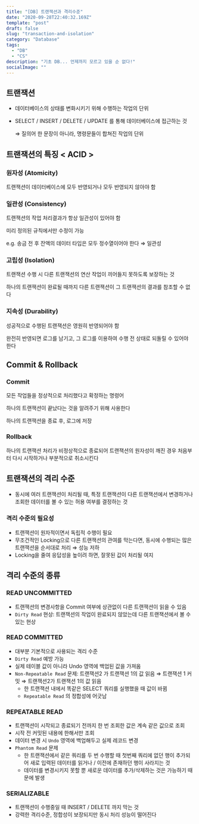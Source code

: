 ```yaml
---
title: "[DB] 트랜잭션과 격리수준"
date: "2020-09-28T22:40:32.169Z"
template: "post"
draft: false
slug: "transaction-and-isolation"
category: "Database"
tags:
  - "DB"
  - "CS"
description: "기초 DB... 언제까지 모르고 있을 순 없다!"
socialImage: ""
---
```


## 트랜잭션

- 데이터베이스의 상태를 변화시키기 위해 수행하는 작업의 단위
- SELECT / INSERT / DELETE / UPDATE 를 통해 데이터베이스에 접근하는 것

  ⇒ 질의어 한 문장이 아니라, 명령문들이 합쳐진 작업의 단위

## 트랜잭션의 특징 < ACID >

### 원자성 (Atomicity)

트랜잭션이 데이터베이스에 모두 반영되거나 모두 반영되지 않아야 함

### 일관성 (Consistency)

트랜잭션의 작업 처리결과가 항상 일관성이 있어야 함

미리 정의된 규칙에서만 수정이 가능

e.g. 송금 전 후 잔액의 데이터 타입은 모두 정수열이어야 한다 ⇒ 일관성

### 고립성 (Isolation)

트랜잭션 수행 시 다른 트랜잭션의 연산 작업이 끼어들지 못하도록 보장하는 것

하나의 트랜잭션이 완료될 때까지 다른 트랜잭션이 그 트랜잭션의 결과를 참조할 수 없다

### 지속성 (Durability)

성공적으로 수행된 트랜잭션은 영원히 반영되어야 함

완전히 반영되면 로그를 남기고, 그 로그를 이용하여 수행 전 상태로 되돌릴 수 있어야 한다

## Commit & Rollback

### Commit

모든 작업들을 정상적으로 처리했다고 확정하는 명령어

하나의 트랜잭션이 끝났다는 것을 알려주기 위해 사용한다

하나의 트랜잭션을 종료 후, 로그에 저장

### Rollback

하나의 트랜잭션 처리가 비정상적으로 종료되어 트랜잭션의 원자성이 깨진 경우 처음부터 다시 시작하거나 부분적으로 취소시킨다

## 트랜잭션의 격리 수준

- 동시에 여러 트랜잭션이 처리될 때, 특정 트랜잭션이 다른 트랜잭션에서 변경하거나 조회한 데이터를 볼 수 있는 허용 여부를 결정하는 것

### 격리 수준의 필요성

- 트랜잭션이 원자적이면서 독립적 수행이 필요
- 무조건적인 Locking으로 다른 트랜잭션의 관여를 막는다면, 동시에 수행되는 많은 트랜잭션을 순서대로 처리 ⇒ 성능 저하
- Locking을 줄여 응답성을 높이려 하면, 잘못된 값이 처리될 여지

## 격리 수준의 종류

### READ UNCOMMITTED

- 트랜잭션의 변경사항을 Commit 여부에 상관없이 다른 트랜잭션이 읽을 수 있음
- `Dirty Read` 현상: 트랜잭션의 작업이 완료되지 않았는데 다른 트랜잭션에서 볼 수 있는 현상

### READ COMMITTED

- 대부분 기본적으로 사용되는 격리 수준
- `Dirty Read` 예방 가능
- 실제 테이블 값이 아니라 Undo 영역에 백업된 값을 가져옴
- `Non-Repeatable Read` 문제: 트랜잭션2 가 트랜잭션 1의 값 읽음 ⇒ 트랜잭션 1 커밋 ⇒ 트랜잭션2가 트랜잭션 1의 값 읽음
  - 한 트랜잭션 내에서 똑같은 SELECT 쿼리를 실행했을 때 값이 바뀜
  - `Repeatable Read` 의 정합성에 어긋남

### REPEATABLE READ

- 트랜잭션이 시작되고 종료되기 전까지 한 번 조회한 값은 계속 같은 값으로 조회
- 시작 전 커밋된 내용에 한해서만 조회
- 데이터 변경 시 `Undo` 영역에 백업해두고 실제 레코드 변경
- `Phantom Read` 문제
  - 한 트랜잭션에서 같은 쿼리를 두 번 수행할 때 첫번째 쿼리에 없던 행이 추가되어 새로 입력된 데이터를 읽거나 / 이전에 존재하던 행이 사라지는 것
  - 데이터를 변경시키지 못할 뿐 새로운 데이터를 추가/삭제하는 것은 가능하기 때문에 발생

### SERIALIZABLE

- 트랜잭션이 수행중일 때 INSERT / DELETE 까지 막는 것
- 강력한 격리수준, 정합성이 보장되지만 동시 처리 성능이 떨어진다
